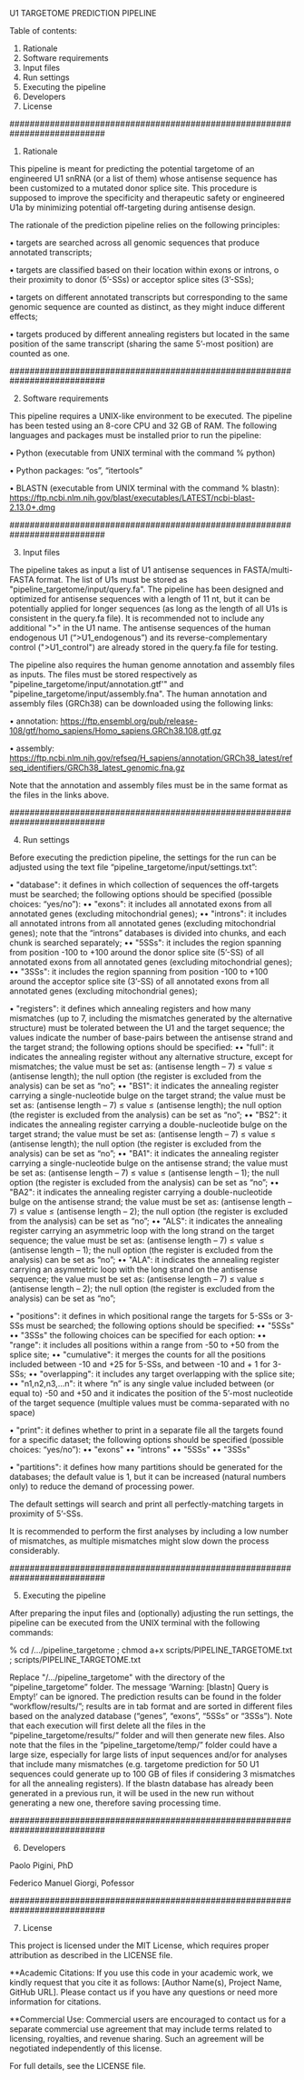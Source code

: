 U1 TARGETOME PREDICTION PIPELINE

Table of contents:
1. Rationale
2. Software requirements
3. Input files
4. Run settings
5. Executing the pipeline
6. Developers
7. License

###########################################################################

1. Rationale

This pipeline is meant for predicting the potential targetome of an engineered U1 snRNA (or a list of them) whose antisense sequence has been customized to a mutated donor splice site. This procedure is supposed to improve the specificity and therapeutic safety or engineered U1a by minimizing potential off-targeting during antisense design.

The rationale of the prediction pipeline relies on the following principles:

• targets are searched across all genomic sequences that produce annotated transcripts;

• targets are classified based on their location within exons or introns, o their proximity to donor (5’-SSs) or acceptor splice sites (3’-SSs);

• targets on different annotated transcripts but corresponding to the same genomic sequence are counted as distinct, as they might induce different effects;

• targets produced by different annealing registers but located in the same position of the same transcript (sharing the same 5’-most position) are counted as one.

###########################################################################

2. Software requirements

This pipeline requires a UNIX-like environment to be executed. The pipeline has been tested using an 8-core CPU and 32 GB of RAM. The following languages and packages must be installed prior to run the pipeline:

• Python (executable from UNIX terminal with the command % python)

• Python packages: “os”, “itertools”

• BLASTN (executable from UNIX terminal with the command % blastn): https://ftp.ncbi.nlm.nih.gov/blast/executables/LATEST/ncbi-blast-2.13.0+.dmg

###########################################################################

3. Input files

The pipeline takes as input a list of U1 antisense sequences in FASTA/multi-FASTA format. The list of U1s must be stored as "pipeline_targetome/input/query.fa". The pipeline has been designed and optimized for antisense sequences with a length of 11 nt, but it can be potentially applied for longer sequences (as long as the length of all U1s is consistent in the query.fa file). It is recommended not to include any additional ">" in the U1 name. The antisense sequences of the human endogenous U1 (“>U1_endogenous”) and its reverse-complementary control (">U1_control") are already stored in the query.fa file for testing.

The pipeline also requires the human genome annotation and assembly files as inputs. The files must be stored respectively as "pipeline_targetome/input/annotation.gtf'" and "pipeline_targetome/input/assembly.fna". The human annotation and assembly files (GRCh38) can be downloaded using the following links:

• annotation: https://ftp.ensembl.org/pub/release-108/gtf/homo_sapiens/Homo_sapiens.GRCh38.108.gtf.gz

• assembly: https://ftp.ncbi.nlm.nih.gov/refseq/H_sapiens/annotation/GRCh38_latest/refseq_identifiers/GRCh38_latest_genomic.fna.gz

Note that the annotation and assembly files must be in the same format as the files in the links above.

###########################################################################

4. Run settings

Before executing the prediction pipeline, the settings for the run can be adjusted using the text file “pipeline_targetome/input/settings.txt”:

• "database": it defines in which collection of sequences the off-targets must be searched;
  the following options should be specified (possible choices: “yes/no”):
  •• "exons": it includes all annotated exons from all annotated genes (excluding mitochondrial genes);
  •• "introns": it includes all annotated introns from all annotated genes (excluding mitochondrial genes); note that the “introns” databases is divided into chunks, and each chunk is searched separately;
  •• "5SSs": it includes the region spanning from position -100 to +100 around the donor splice site (5’-SS) of all annotated exons from all annotated genes (excluding mitochondrial genes);
  •• "3SSs": it includes the region spanning from position -100 to +100 around the acceptor splice site (3’-SS) of all annotated exons from all annotated genes (excluding mitochondrial genes);

• "registers": it defines which annealing registers and how many mismatches (up to 7, including the mismatches generated by the alternative structure) must be tolerated between the U1 and the target sequence; the values indicate the number of base-pairs between the antisense strand and the target strand;
  the following options should be specified:
  •• "full": it indicates the annealing register without any alternative structure, except for mismatches; the value must be set as: (antisense length – 7) ≤ value ≤ (antisense length); the null option (the register is excluded from the analysis) can be set as “no”;
  •• "BS1": it indicates the annealing register carrying a single-nucleotide bulge on the target strand; the value must be set as: (antisense length – 7) ≤ value ≤ (antisense length); the null option (the register is excluded from the analysis) can be set as “no”;
  •• "BS2": it indicates the annealing register carrying a double-nucleotide bulge on the target strand; the value must be set as: (antisense length – 7) ≤ value ≤ (antisense length); the null option (the register is excluded from the analysis) can be set as “no”;
  •• "BA1": it indicates the annealing register carrying a single-nucleotide bulge on the antisense strand; the value must be set as: (antisense length – 7) ≤ value ≤ (antisense length – 1); the null option (the register is excluded from the analysis) can be set as “no”;
  •• "BA2": it indicates the annealing register carrying a double-nucleotide bulge on the antisense strand; the value must be set as: (antisense length – 7) ≤ value ≤ (antisense length – 2); the null option (the register is excluded from the analysis) can be set as “no”;
  •• "ALS": it indicates the annealing register carrying an asymmetric loop with the long strand on the target sequence; the value must be set as: (antisense length – 7) ≤ value ≤ (antisense length – 1); the null option (the register is excluded from the analysis) can be set as “no”;
  •• "ALA": it indicates the annealing register carrying an asymmetric loop with the long strand on the antisense sequence; the value must be set as: (antisense length – 7) ≤ value ≤ (antisense length – 2); the null option (the register is excluded from the analysis) can be set as “no”;

• "positions": it defines in which positional range the targets for 5-SSs or 3-SSs must be searched;
  the following options should be specified:
  •• "5SSs"
  •• "3SSs"
  the following choices can be specified for each option:
  •• "range": it includes all positions within a range from -50 to +50 from the splice site; 
  •• "cumulative": it merges the counts for all the positions included between -10 and +25 for 5-SSs, and between -10 and + 1 for 3-SSs;
  •• "overlapping": it includes any target overlapping with the splice site;
  •• "n1,n2,n3,...n": it where “n” is any single value included between (or equal to) -50 and +50 and it indicates the position of the 5’-most nucleotide of the target sequence (multiple values must be comma-separated with no space)

• "print": it defines whether to print in a separate file all the targets found for a specific dataset;
  the following options should be specified (possible choices: “yes/no”):
  •• "exons"
  •• "introns"
  •• "5SSs"
  •• "3SSs"

• "partitions": it defines how many partitions should be generated for the databases;
  the default value is 1, but it can be increased (natural numbers only) to reduce the demand of processing power.

The default settings will search and print all perfectly-matching targets in proximity of 5’-SSs.

It is recommended to perform the first analyses by including a low number of mismatches, as multiple mismatches might slow down the process considerably.

###########################################################################

5. Executing the pipeline

After preparing the input files and (optionally) adjusting the run settings, the pipeline can be executed from the UNIX terminal with the following commands:

% cd /.../pipeline_targetome ; chmod a+x scripts/PIPELINE_TARGETOME.txt ; scripts/PIPELINE_TARGETOME.txt

Replace "/.../pipeline_targetome" with the directory of the “pipeline_targetome” folder. The message ‘Warning: [blastn] Query is Empty!’ can be ignored. The prediction results can be found in the folder “workflow/results/”; results are in tab format and are sorted in different files based on the analyzed database (“genes”, “exons”, “5SSs” or “3SSs”). Note that each execution will first delete all the files in the “pipeline_targetome/results/” folder and will then generate new files. Also note that the files in the “pipeline_targetome/temp/” folder could have a large size, especially for large lists of input sequences and/or for analyses that include many mismatches (e.g. targetome prediction for 50 U1 sequences could generate up to 100 GB of files if considering 3 mismatches for all the annealing registers). If the blastn database has already been generated in a previous run, it will be used in the new run without generating a new one, therefore saving processing time.

###########################################################################

6. Developers

Paolo Pigini, PhD

Federico Manuel Giorgi, Pofessor

###########################################################################

7. License

This project is licensed under the MIT License, which requires proper attribution as described in the LICENSE file.

**Academic Citations: If you use this code in your academic work, we kindly request that you cite it as follows: [Author Name(s), Project Name, GitHub URL]. Please contact us if you have any questions or need more information for citations.

**Commercial Use: Commercial users are encouraged to contact us for a separate commercial use agreement that may include terms related to licensing, royalties, and revenue sharing. Such an agreement will be negotiated independently of this license.

For full details, see the LICENSE file.
